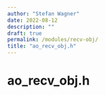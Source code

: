```yaml
---
author: "Stefan Wagner"
date: 2022-08-12
description: ""
draft: true
permalink: /modules/recv-obj/
title: "ao_recv_obj.h"
---
```


# ao_recv_obj.h
